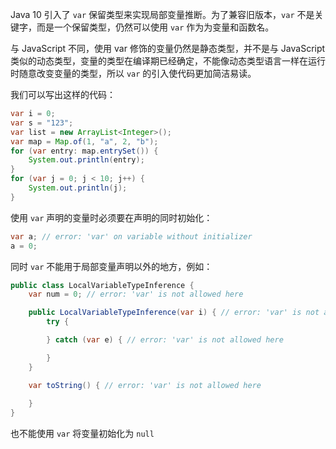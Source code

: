 Java 10 引入了 `var` 保留类型来实现局部变量推断。为了兼容旧版本，`var` 不是关键字，而是一个保留类型，仍然可以使用 `var` 作为为变量和函数名。

与 JavaScript 不同，使用 var 修饰的变量仍然是静态类型，并不是与 JavaScript 类似的动态类型，变量的类型在编译期已经确定，不能像动态类型语言一样在运行时随意改变变量的类型，所以 `var` 的引入使代码更加简洁易读。

我们可以写出这样的代码：
``` java
var i = 0;
var s = "123";
var list = new ArrayList<Integer>();
var map = Map.of(1, "a", 2, "b");
for (var entry: map.entrySet()) {
    System.out.println(entry);
}
for (var j = 0; j < 10; j++) {
    System.out.println(j);
}
```

使用 `var` 声明的变量时必须要在声明的同时初始化：
``` java
var a; // error: 'var' on variable without initializer
a = 0;
```

同时 `var` 不能用于局部变量声明以外的地方，例如：
``` java
public class LocalVariableTypeInference {
    var num = 0; // error: 'var' is not allowed here

    public LocalVariableTypeInference(var i) { // error: 'var' is not allowed here
        try {

        } catch (var e) { // error: 'var' is not allowed here

        }
    }

    var toString() { // error: 'var' is not allowed here
        
    }
}
```

也不能使用 `var` 将变量初始化为 `null`
